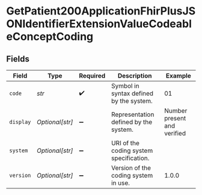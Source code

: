 # GetPatient200ApplicationFhirPlusJSONIdentifierExtensionValueCodeableConceptCoding


## Fields

| Field                                   | Type                                    | Required                                | Description                             | Example                                 |
| --------------------------------------- | --------------------------------------- | --------------------------------------- | --------------------------------------- | --------------------------------------- |
| `code`                                  | *str*                                   | :heavy_check_mark:                      | Symbol in syntax defined by the system. | 01                                      |
| `display`                               | *Optional[str]*                         | :heavy_minus_sign:                      | Representation defined by the system.   | Number present and verified             |
| `system`                                | *Optional[str]*                         | :heavy_minus_sign:                      | URI of the coding system specification. |                                         |
| `version`                               | *Optional[str]*                         | :heavy_minus_sign:                      | Version of the coding system in use.    | 1.0.0                                   |
